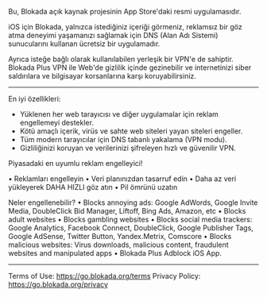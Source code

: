 Bu, Blokada açık kaynak projesinin App Store'daki resmi uygulamasıdır.

iOS için Blokada, yalnızca istediğiniz içeriği görmeniz, reklamsız bir göz atma deneyimi yaşamanızı sağlamak için DNS (Alan Adı Sistemi) sunucularını kullanan ücretsiz bir uygulamadır.

Ayrıca isteğe bağlı olarak kullanılabilen yerleşik bir VPN'e de sahiptir. Blokada Plus VPN ile Web'de gizlilik içinde gezinebilir ve internetinizi siber saldırılara ve bilgisayar korsanlarına karşı koruyabilirsiniz.

----

En iyi özellikleri:

- Yüklenen her web tarayıcısı ve diğer uygulamalar için reklam engellemeyi destekler.
- Kötü amaçlı içerik, virüs ve sahte web siteleri yayan siteleri engeller.
- Tüm modern tarayıcılar için DNS tabanlı yakalama (VPN modu).
- Gizliliğinizi koruyan ve verilerinizi şifreleyen hızlı ve güvenilir VPN.

Piyasadaki en uyumlu reklam engelleyici!

• Reklamları engelleyin • Veri planınızdan tasarruf edin • Daha az veri yükleyerek DAHA HIZLI göz atın • Pil ömrünü uzatın

Neler engellenebilir? • Blocks annoying ads: Google AdWords, Google Invite Media, DoubleClick Bid Manager, Liftoff, Bing Ads, Amazon, etc • Blocks adult websites • Blocks gambling websites • Blocks social media trackers: Google Analytics, Facebook Connect, DoubleClick, Google Publisher Tags, Google AdSense, Twitter Button, Yandex.Metrix, Comscore • Blocks malicious websites: Virus downloads, malicious content, fraudulent websites and manipulated apps • Blokada Plus Adblock iOS App.

----

Terms of Use: https://go.blokada.org/terms Privacy Policy: https://go.blokada.org/privacy
